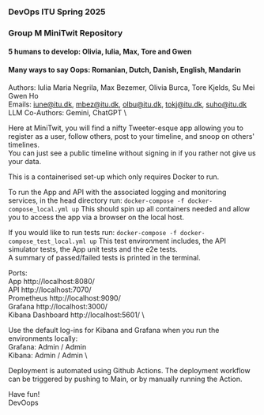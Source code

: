 ### DevOps ITU Spring 2025 
### Group M MiniTwit Repository
#### 5 humans to develop: Olivia, Iulia, Max, Tore and Gwen
#### Many ways to say Oops: Romanian, Dutch, Danish, English, Mandarin

Authors: Iulia Maria Negrila, Max Bezemer, Olivia Burca, Tore Kjelds, Su Mei Gwen Ho \
Emails: iune@itu.dk, mbez@itu.dk, olbu@itu.dk, tokj@itu.dk, suho@itu.dk \
LLM Co-Authors: Gemini, ChatGPT \

Here at MiniTwit, you will find a nifty Tweeter-esque app allowing you to register as a user, follow others, post to your timeline, and snoop on others' timelines. \
You can just see a public timeline without signing in if you rather not give us your data.

This is a containerised set-up which only requires Docker to run.

To run the App and API with the associated logging and monitoring services, in the head directory run:
`docker-compose -f docker-compose_local.yml up`
This should spin up all containers needed and allow you to access the app via a browser on the local host.

If you would like to run tests run:
`docker-compose -f docker-compose_test_local.yml up`
This test environment includes, the API simulator tests, the App unit tests and the e2e tests. \
A summary of passed/failed tests is printed in the terminal.

Ports:\
App               http://localhost:8080/ \
API               http://localhost:7070/ \
Prometheus        http://localhost:9090/ \
Grafana           http://localhost:3000/ \
Kibana Dashboard  http://localhost:5601/ \

Use the default log-ins for Kibana and Grafana when you run the environments locally:\
Grafana: Admin / Admin \
Kibana: Admin / Admin \

Deployment is automated using Github Actions. The deployment workflow can be triggered by pushing to Main, or by manually running the Action. 

Have fun! \
DevOops

